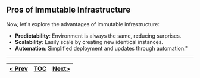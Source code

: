 ## Pros of Immutable Infrastructure
Now, let's explore the advantages of immutable infrastructure:

*   **Predictability**: Environment is always the same, reducing surprises.
*   **Scalability**: Easily scale by creating new identical instances.
*   **Automation**: Simplified deployment and updates through automation."

---
|[< Prev](s4.md)| [TOC](toc.md)  | [Next>](s6.md)|
|---------------|----------------|---------------|
<!-- pagebreak -->
